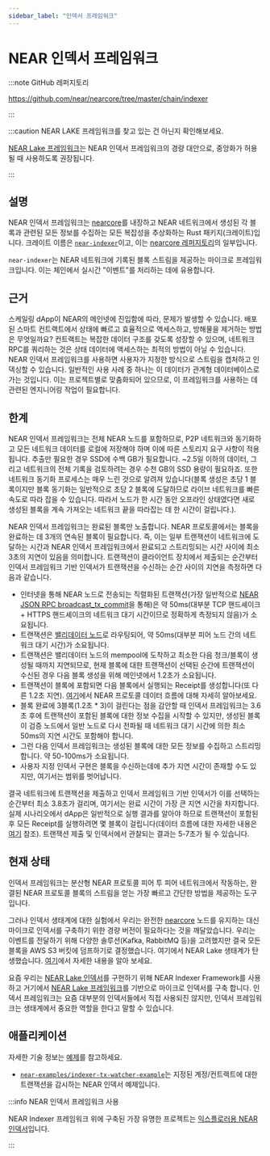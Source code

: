 ```yaml
---
sidebar_label: "인덱서 프레임워크"
---
```


# NEAR 인덱서 프레임워크

:::note GitHub 레퍼지토리

https://github.com/near/nearcore/tree/master/chain/indexer

:::


:::caution NEAR LAKE 프레임워크를 찾고 있는 건 아닌지 확인해보세요.

[NEAR Lake 프레임워크](near-lake-framework.md)는 NEAR 인덱서 프레임워크의 경량 대안으로, 중앙화가 허용될 때 사용하도록 권장됩니다.

:::


## 설명

NEAR 인덱서 프레임워크는 [nearcore](https://github.com/near/nearcore)를 내장하고 NEAR 네트워크에서 생성된 각 블록과 관련된 모든 정보를 수집하는 모든 복잡성을 추상화하는 Rust 패키지(크레이트)입니다. 크레이트 이름은 [`near-indexer`](https://github.com/near/nearcore/tree/master/chain/indexer)이고, 이는 [nearcore 레퍼지토리](https://github.com/near/nearcore)의 일부입니다.

`near-indexer`는 NEAR 네트워크에 기록된 블록 스트림을 제공하는 마이크로 프레임워크입니다. 이는 체인에서 실시간 "이벤트"를 처리하는 데에 유용합니다.


## 근거

스케일링 dApp이 NEAR의 메인넷에 진입함에 따라, 문제가 발생할 수 있습니다. 배포된 스마트 컨트랙트에서 상태에 빠르고 효율적으로 액세스하고, 방해물을 제거하는 방법은 무엇일까요? 컨트랙트는 복잡한 데이터 구조를 갖도록 성장할 수 있으며, 네트워크 RPC를 쿼리하는 것은 상태 데이터에 액세스하는 최적의 방법이 아닐 수 있습니다. NEAR 인덱서 프레임워크를 사용하면 사용자가 지정한 방식으로 스트림을 캡처하고 인덱싱할 수 있습니다. 일반적인 사용 사례 중 하나는 이 데이터가 관계형 데이터베이스로 가는 것입니다. 이는 프로젝트별로 맞춤화되어 있으므로, 이 프레임워크를 사용하는 데 관련된 엔지니어링 작업이 필요합니다.

## 한계

NEAR 인덱서 프레임워크는 전체 NEAR 노드를 포함하므로, P2P 네트워크와 동기화하고 모든 네트워크 데이터를 로컬에 저장해야 하며 이에 따른 스토리지 요구 사항이 적용됩니다. 추출만 필요한 경우 SSD에 수백 GB가 필요합니다. ~2.5일 이하의 데이터, 그리고 네트워크의 전체 기록을 검토하려는 경우 수천 GB의 SSD 용량이 필요하죠. 또한 네트워크 동기화 프로세스는 매우 느린 것으로 알려져 있습니다(블록 생성은 초당 1 블록이지만 블록 동기화는 일반적으로 초당 2 블록에 도달하므로 라이브 네트워크를 빠른 속도로 따라 잡을 수 있습니다. 따라서 노드가 한 시간 동안 오프라인 상태였다면 새로 생성된 블록을 계속 가져오는 네트워크 끝을 따라잡는 데 한 시간이 걸립니다.).

NEAR 인덱서 프레임워크는 완료된 블록만 노출합니다. NEAR 프로토콜에서는 블록을 완료하는 데 3개의 연속된 블록이 필요합니다. 즉, 이는 일부 트랜잭션이 네트워크에 도달하는 시간과 NEAR 인덱서 프레임워크에서 완료되고 스트리밍되는 시간 사이에 최소 3초의 지연이 있음을 의미합니다. 트랜잭션이 클라이언트 장치에서 제출되는 순간부터 인덱서 프레임워크 기반 인덱서가 트랜잭션을 수신하는 순간 사이의 지연을 측정하면 다음과 같습니다.

* 인터넷을 통해 NEAR 노드로 전송되는 직렬화된 트랜잭션(가장 일반적으로 [NEAR JSON RPC broadcast_tx_commit](https://docs.near.org/api/rpc/transactions#send-transaction-await)을 통해)은 약 50ms(대부분 TCP 핸드셰이크 + HTTPS 핸드셰이크의 네트워크 대기 시간이므로 정확하게 측정되지 않음)가 소요됩니다.
* 트랜잭션은 [밸리데이터 노드](https://near-nodes.io/intro/what-is-a-node)로 라우팅되어, 약 50ms(대부분 피어 노드 간의 네트워크 대기 시간)가 소요됩니다.
* 트랜잭션은 밸리데이터 노드의 mempool에 도착하고 최소한 다음 청크/블록이 생성될 때까지 지연되므로, 현재 블록에 대한 트랜잭션이 선택된 순간에 트랜잭션이 수신된 경우 다음 블록 생성을 위해 메인넷에서 1.2초가 소요됩니다. 
* 트랜잭션이 블록에 포함되면 다음 블록에서 실행되는 Receipt를 생성합니다(또 다른 1.2초 지연). [여기](../data-flow/near-data-flow.md)에서 NEAR 프로토콜 데이터 흐름에 대해 자세히 알아보세요.
* 블록 완료에 3블록(1.2초 * 3)이 걸린다는 점을 감안할 때 인덱서 프레임워크는 3.6초 후에 트랜잭션이 포함된 블록에 대한 정보 수집을 시작할 수 있지만, 생성된 블록이 검증 노드에서 일반 노드로 다시 전파될 때 네트워크 대기 시간에 의한 최소 50ms의 지연 시간도 포함해야 합니다. 
* 그런 다음 인덱서 프레임워크는 생성된 블록에 대한 모든 정보를 수집하고 스트리밍합니다. 약 50-100ms가 소요됩니다.
* 사용자 지정 인덱서 구현은 블록을 수신하는데에 추가 지연 시간이 존재할 수도 있지만, 여기서는 범위를 벗어납니다.

결국 네트워크에 트랜잭션을 제출하고 인덱서 프레임워크 기반 인덱서가 이를 선택하는 순간부터 최소 3.8초가 걸리며, 여기서는 완료 시간이 가장 큰 지연 시간을 차지합니다. 실제 시나리오에서 dApp은 일반적으로 실행 결과를 알아야 하므로 트랜잭션이 포함된 후 모든 Receipt를 실행하려면 몇 블록이 걸립니다(데이터 흐름에 대한 자세한 내용은 [여기](../data-flow/near-data-flow.md) 참조). 트랜잭션 제출 및 인덱서에서 관찰되는 결과는 5-7초가 될 수 있습니다.

## 현재 상태

인덱서 프레임워크는 분산형 NEAR 프로토콜 피어 투 피어 네트워크에서 작동하는, 완결된 NEAR 프로토콜 블록의 스트림을 얻는 가장 빠르고 간단한 방법을 제공하는 도구입니다.

그러나 인덱서 생태계에 대한 실험에서 우리는 완전한 [nearcore](https://github.com/near/nearcore) 노드를 유지하는 대신 마이크로 인덱서를 구축하기 위한 경량 버전이 필요하다는 것을 깨달았습니다. 우리는 이벤트를 전달하기 위해 다양한 솔루션(Kafka, RabbitMQ 등)을 고려했지만 결국 모든 블록을 AWS S3 버킷에 덤프하기로 결정했습니다. 여기에서 NEAR Lake 생태계가 탄생했습니다. [여기](near-lake-framework.md)에서 자세한 내용을 알아 보세요.

요즘 우리는 [NEAR Lake 인덱서](near-lake-framework.md)를 구현하기 위해 NEAR Indexer Framework를 사용하고 거기에서 [NEAR Lake 프레임워크](https://github.com/near/near-lake-indexer)를 기반으로 마이크로 인덱서를 구축 합니다. 인덱서 프레임워크는 요즘 대부분의 인덱서들에서 직접 사용되진 않지만, 인덱서 프레임워크는 생태계에서 중요한 역할을 한다고 말할 수 있습니다.

## 애플리케이션

자세한 기술 정보는 [예제](https://github.com/nearprotocol/nearcore/tree/master/tools/indexer/example)를 참고하세요.



- [`near-examples/indexer-tx-watcher-example`](https://github.com/near-examples/indexer-tx-watcher-example)는 지정된 계정/컨트랙트에 대한 트랜잭션을 감시하는 NEAR 인덱서 예제입니다.


:::info NEAR 인덱서 프레임워크 사용

NEAR Indexer 프레임워크 위에 구축된 가장 유명한 프로젝트는 [익스플로러용 NEAR 인덱서](/tools/indexer-for-explorer)입니다.

:::
